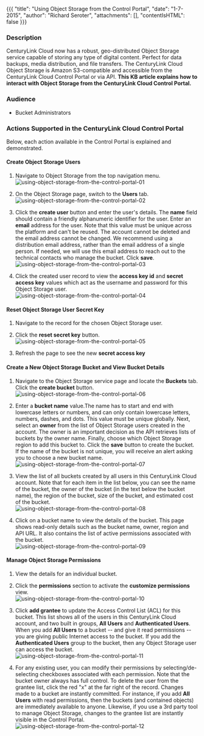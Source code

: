 {{{
  "title": "Using Object Storage from the Control Portal",
  "date": "1-7-2015",
  "author": "Richard Seroter",
  "attachments": [],
  "contentIsHTML": false
}}}

### Description
CenturyLink Cloud now has a robust, geo-distributed Object Storage service capable of storing any type of digital content. Perfect for data backups, media distribution, and file transfers.  The CenturyLink Cloud Object Storage is Amazon S3-compatible and accessible from the CenturyLink Cloud Control Portal or via API. **This KB article explains how to interact with Object Storage from the CenturyLink Cloud Control Portal.**

### Audience
* Bucket Administrators

### Actions Supported in the CenturyLink Cloud Control Portal
Below, each action available in the Control Portal is explained and demonstrated.

#### Create Object Storage Users
1. Navigate to Object Storage from the top navigation menu.   ![using-object-storage-from-the-control-portal-01](../images/using-object-storage-from-the-control-portal-01.png)  

2. On the Object Storage page, switch to the **Users** tab.  
![using-object-storage-from-the-control-portal-02](../images/using-object-storage-from-the-control-portal-02.png)  

3. Click the **create user** button and enter the user's details. The **name** field should contain a friendly alphanumeric identifier for the user. Enter an **email** address for the user. Note that this value must be unique across the platform and can't be reused.  The account cannot be deleted and the email address cannot be changed.  We recommend using a distribution email address, rather than the email address of a single person.  If needed, we will use this email address to reach out to the technical contacts who manage the bucket.  Click **save**.  
![using-object-storage-from-the-control-portal-03](../images/using-object-storage-from-the-control-portal-03.png)  

4. Click the created user record to view the **access key id** and **secret access key** values which act as the username and password for this Object Storage user.  
![using-object-storage-from-the-control-portal-04](../images/using-object-storage-from-the-control-portal-04.png)  

#### Reset Object Storage User Secret Key
1. Navigate to the record for the chosen Object Storage user.  

2. Click the **reset secret key** button.  
![using-object-storage-from-the-control-portal-05](../images/using-object-storage-from-the-control-portal-05.png)  

3. Refresh the page to see the new **secret access key**  

#### Create a New Object Storage Bucket and View Bucket Details
1. Navigate to the Object Storage service page and locate the **Buckets** tab. Click the **create bucket** button.  
![using-object-storage-from-the-control-portal-06](../images/using-object-storage-from-the-control-portal-06.png)  

2. Enter a **bucket name** value.The name has to start and end with lowercase letters or numbers, and can only contain lowercase letters, numbers, dashes, and dots. This value must be unique globally. Next, select an **owner** from the list of Object Storage users created in the account. The owner is an important decision as the API retrieves lists of buckets by the owner name.  Finally, choose which Object Storage region to add this bucket to. Click the **save** button to create the bucket. If the name of the bucket is not unique, you will receive an alert asking you to choose a new bucket name.  
![using-object-storage-from-the-control-portal-07](../images/using-object-storage-from-the-control-portal-07.png)  

3. View the list of all buckets created by all users in this CenturyLink Cloud account. Note that for each item in the list below, you can see the name of the bucket, the owner of the bucket (in the text below the bucket name), the region of the bucket, size of the bucket, and estimated cost of the bucket.  
![using-object-storage-from-the-control-portal-08](../images/using-object-storage-from-the-control-portal-08.png)  

4. Click on a bucket name to view the details of the bucket. This page shows read-only details such as the bucket name, owner, region and API URL. It also contains the list of active permissions associated with the bucket.  
![using-object-storage-from-the-control-portal-09](../images/using-object-storage-from-the-control-portal-09.png)  

#### Manage Object Storage Permissions
1. View the details for an individual bucket.  

2. Click the **permissions** section to activate the **customize permissions** view.  
![using-object-storage-from-the-control-portal-10](../images/using-object-storage-from-the-control-portal-10.png)  

3. Click **add grantee** to update the Access Control List (ACL) for this bucket. This list shows all of the users in this CenturyLink Cloud account, and two built in groups, **All Users** and **Authenticated Users**.  When you add **All Users** to a bucket -- and give it read permissions -- you are giving public Internet access to the bucket. If you add the **Authenticated Users** group to the bucket, then any Object Storage user can access the bucket.  
![using-object-storage-from-the-control-portal-11](../images/using-object-storage-from-the-control-portal-11.png)  

4. For any existing user, you can modify their permissions by selecting/de-selecting checkboxes associated with each permission. Note that the bucket owner always has full control. To delete the user from the grantee list, click the red "x" at the far right of the record. Changes made to a bucket are instantly committed. For instance, if you add **All Users** with read permissions, then the buckets (and contained objects) are immediately available to anyone. Likewise, if you use a 3rd party tool to manage Object Storage, changes to the grantee list are instantly visible in the Control Portal.  
![using-object-storage-from-the-control-portal-12](../images/using-object-storage-from-the-control-portal-12.png)  

